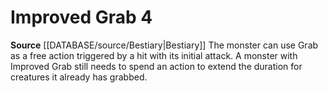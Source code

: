 ﻿---
actions: '[free-action]'
id: '27'
name: Improved Grab
rarity: Common
source: '[[DATABASE/source/Bestiary|Bestiary]]'
type: Creature Ability

---
# Improved Grab <span class="action-icon">4</span>

**Source** [[DATABASE/source/Bestiary|Bestiary]]
The monster can use Grab as a free action triggered by a hit with its initial attack. A monster with Improved Grab still needs to spend an action to extend the duration for creatures it already has grabbed.